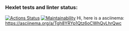 ### Hexlet tests and linter status:
[![Actions Status](https://github.com/Sbelkos/frontend-project-44/workflows/hexlet-check/badge.svg)](https://github.com/Sbelkos/frontend-project-44/actions)
[![Maintainability](https://api.codeclimate.com/v1/badges/6d0a392932e78a296ca0/maintainability)](https://codeclimate.com/github/Sbelkos/frontend-project-44/maintainability)
Hi, here is a asciinema:
https://asciinema.org/a/Tgh8YRYp1Qtz6oCWhQyLhrQwc
